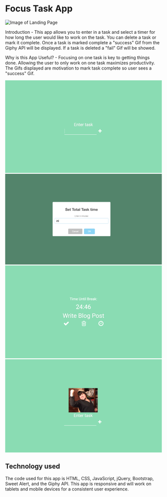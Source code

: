<h1>Focus Task App</h1>
<img src="images/landing-page.png"  alt="Image of Landing Page">
<p>Introduction - This app allows you to enter in a task and select a timer for how long the user would like to work on the task. You can delete a task or mark it complete. Once a task is marked complete a "success" Gif from the Giphy API will be displayed. If a task is deleted a "fail" Gif will be showed.</p>
<p>Why is this App Useful? - Focusing on one task is key to getting things done. Allowing the user to only work on one task maximizes productivity. The Gifs displayed are motivation to mark task complete so user sees a "success" Gif.</p>
<img src ="images/enter-task-page.png" alt="Image of Entering task">
<img src="images/set-timer-page.png" alt="Image of setting timer">
<img src="images/task-page.png" alt="Image of task page">
<img src="images/gif-page.png" alt="Image of giphy">
<h2>Technology used</h2>
<p>The code used for this app is HTML, CSS, JavaScript, jQuery, Bootstrap, Sweet Alert, and the Giphy API. This app is responsive and will work on tablets and mobile devices for a consistent user experience.</p>
